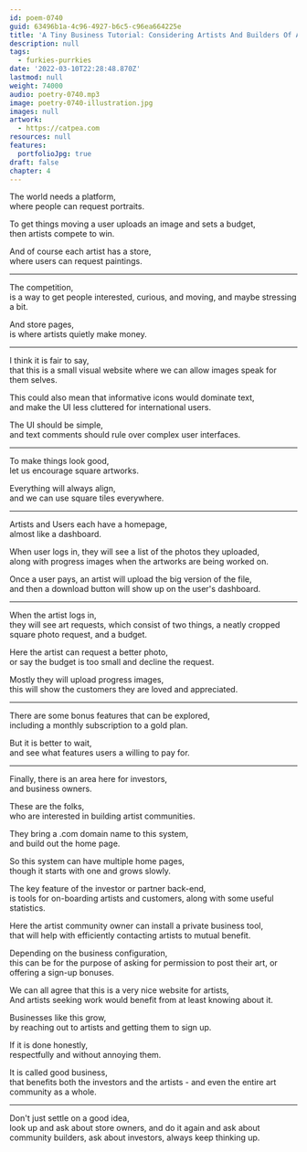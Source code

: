 ```yaml
---
id: poem-0740
guid: 63496b1a-4c96-4927-b6c5-c96ea664225e
title: 'A Tiny Business Tutorial: Considering Artists And Builders Of Art Communities'
description: null
tags:
  - furkies-purrkies
date: '2022-03-10T22:28:48.870Z'
lastmod: null
weight: 74000
audio: poetry-0740.mp3
image: poetry-0740-illustration.jpg
images: null
artwork:
  - https://catpea.com
resources: null
features:
  portfolioJpg: true
draft: false
chapter: 4
---
```


The world needs a platform,\
where people can request portraits.

To get things moving a user uploads an image and sets a budget,\
then artists compete to win.

And of course each artist has a store,\
where users can request paintings.

---

The competition,\
is a way to get people interested, curious, and moving, and maybe stressing a bit.

And store pages,\
is where artists quietly make money.

---

I think it is fair to say,\
that this is a small visual website where we can allow images speak for them selves.

This could also mean that informative icons would dominate text,\
and make the UI less cluttered for international users.

The UI should be simple,\
and text comments should rule over complex user interfaces.

---

To make things look good,\
let us encourage square artworks.

Everything will always align,\
and we can use square tiles everywhere.

---

Artists and Users each have a homepage,\
almost like a dashboard.

When user logs in, they will see a list of the photos they uploaded,\
along with progress images when the artworks are being worked on.

Once a user pays, an artist will upload the big version of the file,\
and then a download button will show up on the user's dashboard.

---

When the artist logs in,\
they will see art requests, which consist of two things, a neatly cropped square photo request, and a budget.

Here the artist can request a better photo,\
or say the budget is too small and decline the request.

Mostly they will upload progress images,\
this will show the customers they are loved and appreciated.

---

There are some bonus features that can be explored,\
including a monthly subscription to a gold plan.

But it is better to wait,\
and see what features users a willing to pay for.

---

Finally, there is an area here for investors,\
and business owners.

These are the folks,\
who are interested in building artist communities.

They bring a .com domain name to this system,\
and build out the home page.

So this system can have multiple home pages,\
though it starts with one and grows slowly.

The key feature of the investor or partner back-end,\
is tools for on-boarding artists and customers, along with some useful statistics.

Here the artist community owner can install a private business tool,\
that will help with efficiently contacting artists to mutual benefit.

Depending on the business configuration,\
this can be for the purpose of asking for permission to post their art, or offering a sign-up bonuses.

We can all agree that this is a very nice website for artists,\
And artists seeking work would benefit from at least knowing about it.

Businesses like this grow,\
by reaching out to artists and getting them to sign up.

If it is done honestly,\
respectfully and without annoying them.

It is called good business,\
that benefits both the investors and the artists - and even the entire art community as a whole.

---

Don't just settle on a good idea,\
look up and ask about store owners, and do it again and ask about community builders, ask about investors, always keep thinking up.
